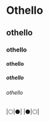 # Othello
## othello
### othello
#### othello
##### othello
###### othello

|:white_circle:|:black_circle:|
|:black_circle:|:white_circle:|
